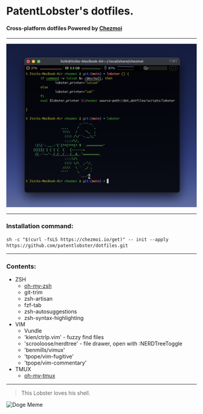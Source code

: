# PatentLobster's dotfiles.
#### Cross-platform dotfiles Powered by [Chezmoi](https://www.chezmoi.io/)

-----

![screenshot](.github/screenshot.png)

----
### Installation command:

```
sh -c "$(curl -fsLS https://chezmoi.io/get)" -- init --apply https://github.com/patentlobster/dotfiles.git
```
-----




### Contents:

- ZSH
  - [oh-my-zsh](https://github.com/ohmyzsh/ohmyzsh)
  - git-trim
  - zsh-artisan
  - fzf-tab
  - zsh-autosuggestions
  - zsh-syntax-highlighting
- VIM
  - Vundle
  - 'kien/ctrlp.vim' - fuzzy find files
  - 'scrooloose/nerdtree' - file drawer, open with :NERDTreeToggle
  - 'benmills/vimux'
  - 'tpope/vim-fugitive' 
  - 'tpope/vim-commentary'
- TMUX
  - [oh-my-tmux](https://github.com/gpakosz/.tmux)

----





> This Lobster loves his shell.

![Doge Meme](http://i.imgur.com/5N3IEq2.jpg)
